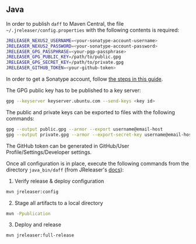 ## Java

In order to publish `daff` to Maven Central, the file `~/.jreleaser/config.properties` with the following contents is required:

```bash
JRELEASER_NEXUS2_USERNAME=<your-sonatype-account-username>
JRELEASER_NEXUS2_PASSWORD=<your-sonatype-account-password>
JRELEASER_GPG_PASSPHRASE=<your-pgp-passphrase>
JRELEASER_GPG_PUBLIC_KEY=/path/to/public.gpg
JRELEASER_GPG_SECRET_KEY=/path/to/private.gpg
JRELEASER_GITHUB_TOKEN=<your-github-token>
```

In order to get a Sonatype account, follow [the steps in this guide](https://maciejwalkowiak.com/blog/guide-java-publish-to-maven-central/).

The GPG public key has to be published to a key server:

```bash
gpg --keyserver keyserver.ubuntu.com --send-keys <key id>
```

The public and private keys can be exported to files with the following commands:

```bash
gpg --output public.gpg --armor --export username@email-host
gpg --output private.gpg --armor --export-secret-key username@email-host
```

The GitHub token can be generated in GitHub/User Profile/Settings/Developer settings.

Once all configuration is in place, execute the following commands from the directory `java_bin/daff` (from JReleaser's [docs](https://jreleaser.org/guide/latest/examples/maven/maven-central.html)):

1) Verify release & deploy configuration

```bash
mvn jreleaser:config
```

2) Stage all artifacts to a local directory

```bash
mvn -Ppublication
```

3) Deploy and release

```bash
mvn jreleaser:full-release
```
